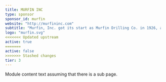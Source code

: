 ```yaml
---
title: MURFIN INC
type: sponsor
sponsor_id: murfin
website: "http://murfininc.com"
subtitle: "Murfin, Inc. got its start as Murfin Drilling Co. in 1926, a family-owned business now in its third generation, with David Murfin as chairman and CEO."
logo: "murfin.svg"
<<<<<<< Updated upstream
active: true
=======
active: false
>>>>>>> Stashed changes
tier: 3
---
```

Module content text assuming that there is a sub page.